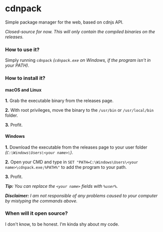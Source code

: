 # cdnpack
Simple package manager for the web, based on cdnjs API.

_Closed-source for now. This will only contain the compiled binaries on the releases._

### How to use it?
Simply running `cdnpack` _(`cdnpack.exe` on Windows, if the program isn't in your PATH)_.

### How to install it?
#### macOS and Linux
**1.** Grab the executable binary from the releases page.

**2.** With root privileges, move the binary to the `/usr/bin` or `/usr/local/bin` folder.

**3.** Profit.


#### Windows
**1.** Download the executable from the releases page to your user folder _(`C:\Windows\Users\<your name>\`)_.

**2.** Open your CMD and type in `SET "PATH=C:\Windows\Users\<your name>\cdnpack.exe;%PATH%"` to add the program to your path.

**3.** Profit.

_**Tip:** You can replace the `<your name>` fields with `%user%`._

_**Disclaimer:** I am not responsible of any problems caused to your computer by mistyping the commands above._

### When will it open source?
I don't know, to be honest. I'm kinda shy about my code.
